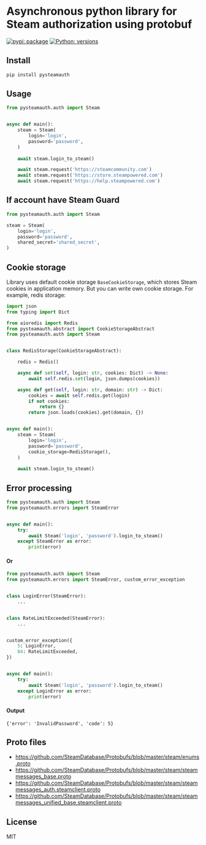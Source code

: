 # Asynchronous python library for Steam authorization using protobuf

[![pypi: package](https://img.shields.io/badge/pypi-1.1.2-blue)](https://pypi.org/project/pysteamauth/)
[![Python: versions](
https://img.shields.io/badge/python-3.9%20%7C%203.10%20%7C%203.11%20%7C%203.12-blue)]()


## Install

```bash
pip install pysteamauth
```


## Usage

```python
from pysteamauth.auth import Steam


async def main():
    steam = Steam(
        login='login', 
        password='password',
    )
    
    await steam.login_to_steam()

    await steam.request('https://steamcommunity.com')
    await steam.request('https://store.steampowered.com')
    await steam.request('https://help.steampowered.com')
```

## If account have Steam Guard

```python
from pysteamauth.auth import Steam

steam = Steam(
    login='login',
    password='password',
    shared_secret='shared_secret',
)
```

## Cookie storage

Library uses default cookie storage `BaseCookieStorage`, which stores Steam cookies in application memory.
But you can write own cookie storage. For example, redis storage:

```python
import json
from typing import Dict

from aioredis import Redis
from pysteamauth.abstract import CookieStorageAbstract
from pysteamauth.auth import Steam


class RedisStorage(CookieStorageAbstract):

    redis = Redis()

    async def set(self, login: str, cookies: Dict) -> None:
        await self.redis.set(login, json.dumps(cookies))

    async def get(self, login: str, domain: str) -> Dict:
        cookies = await self.redis.get(login)
        if not cookies:
            return {}
        return json.loads(cookies).get(domain, {})


async def main():
    steam = Steam(
        login='login',
        password='password',
        cookie_storage=RedisStorage(),
    )
    
    await steam.login_to_steam()
```

## Error processing

```python
from pysteamauth.auth import Steam
from pysteamauth.errors import SteamError


async def main():
    try:
        await Steam('login', 'password').login_to_steam()
    except SteamError as error:
        print(error)
```

#### Or

```python
from pysteamauth.auth import Steam
from pysteamauth.errors import SteamError, custom_error_exception


class LoginError(SteamError):
    ...


class RateLimitExceeded(SteamError):
    ...


custom_error_exception({
    5: LoginError,
    84: RateLimitExceeded,
})


async def main():
    try:
        await Steam('login', 'password').login_to_steam()
    except LoginError as error:
        print(error)
```

#### Output
`{'error': 'InvalidPassword', 'code': 5}`

## Proto files

- https://github.com/SteamDatabase/Protobufs/blob/master/steam/enums.proto
- https://github.com/SteamDatabase/Protobufs/blob/master/steam/steammessages_base.proto
- https://github.com/SteamDatabase/Protobufs/blob/master/steam/steammessages_auth.steamclient.proto
- https://github.com/SteamDatabase/Protobufs/blob/master/steam/steammessages_unified_base.steamclient.proto

## License

MIT